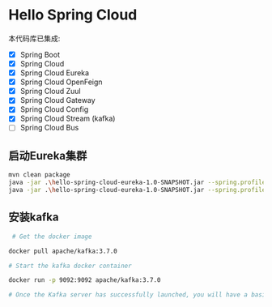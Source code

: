 
# Hello Spring Cloud

本代码库已集成:

- [x] Spring Boot
- [x] Spring Cloud
- [x] Spring Cloud Eureka 
- [x] Spring Cloud OpenFeign
- [x] Spring Cloud Zuul
- [x] Spring Cloud Gateway
- [x] Spring Cloud Config
- [x] Spring Cloud Stream (kafka)
- [ ] Spring Cloud Bus

## 启动Eureka集群

```bash
mvn clean package
java -jar .\hello-spring-cloud-eureka-1.0-SNAPSHOT.jar --spring.profiles.active=replica1
java -jar .\hello-spring-cloud-eureka-1.0-SNAPSHOT.jar --spring.profiles.active=replica2
```


## 安装kafka

```bash
 # Get the docker image

docker pull apache/kafka:3.7.0

# Start the kafka docker container

docker run -p 9092:9092 apache/kafka:3.7.0

# Once the Kafka server has successfully launched, you will have a basic Kafka environment running and ready to use. 
```